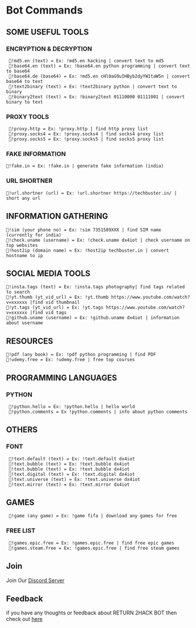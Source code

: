 # Bot Commands

## SOME USEFUL TOOLS
### ENCRYPTION & DECRYPTION
     🚀!md5.en (text) = Ex: !md5.en hacking | convert text to md5
     🚀!base64.en (text) = Ex: !base64.en python programming | convert text to base64
     🚀!base64.de (base64) = Ex: !md5.en cHl0aG9uIHByb2dyYW1taW5n | convert base64 to text
     🚀!text2binary (text) = Ex: !text2binary python | convert text to binary
     🚀!binary2text (text) = Ex: !binary2text 01110000 01111001 | convert binary to text

### PROXY TOOLS
     🚀!proxy.http = Ex: !proxy.http | find http proxy list 
     🚀!proxy.socks4 = Ex: !proxy.socks4 | find socks4 proxy list
     🚀!proxy.socks5 = Ex: !proxy.socks5 | find socks5 proxy list
 
### FAKE INFORMATION
    🚀!fake.in = Ex: !fake.in | generate fake information (india)
        
### URL SHORTNER
    🚀!url.shortner (url) = Ex: !url.shortner https://techbuster.in/ | short any url

## INFORMATION GATHERING 
    🚀!sim (your phone no) = Ex: !sim 7351589XXX | find SIM name   (currently for india) 
    🚀!check.uname (username) = Ex: !check.uname dx4iot | check username on top websites
    🚀!host2ip (domain name) = Ex: !host2ip techbuster.in | convert hostname to ip
    
## SOCIAL MEDIA TOOLS
    🚀!insta.tags (text) = Ex: !insta.tags photography| find tags related to search
    🚀!yt.thumb (yt_vid_url) = Ex: !yt.thumb https://www.youtube.com/watch?v=xxxxxx |find vid thumbnail
    🚀!yt.tags (yt_vid_url) = Ex: !yt.tags https://www.youtube.com/watch?v=xxxxxx |find vid tags
    🚀!github.uname (username) = Ex: !github.uname dx4iot | information about username

## RESOURCES
    🚀!pdf (any book) = Ex: !pdf python programming | find PDF 
    🚀!udemy.free = Ex: !udemy.free | free top courses

## PROGRAMMING LANGUAGES
### PYTHON
     🚀!python.hello = Ex: !python.hello | hello world
     🚀!python.comments = Ex !python.comments | info about python comments
     
## OTHERS
### FONT
     🚀!text.default (text) = Ex: !text.default dx4iot
     🚀!text.bubble (text) = Ex: !text.bubble dx4iot
     🚀!text.bubble (text) = Ex: !text.bubble dx4iot
     🚀!text.digital (text) = Ex: !text.digital dx4iot
     🚀!text.universe (text) = Ex: !text.universe dx4iot
     🚀!text.mirror (text) = Ex: !text.mirror dx4iot
## GAMES
     🚀!game (any game) = Ex: !game fifa | download any games for free
### FREE LIST
     🚀!games.epic.free = Ex: !games.epic.free | find free epic games
     🚀!games.steam.free = Ex: !games.epic.free | find free steam games

## Join
Join Our [Discord Server](https://discord.gg/RdMngVN)

## Feedback
if you have any thoughts or feedback about RETURN 2HACK  BOT then check out [here](https://forms.gle/uhucQ4hwsgYfPWEK8)

